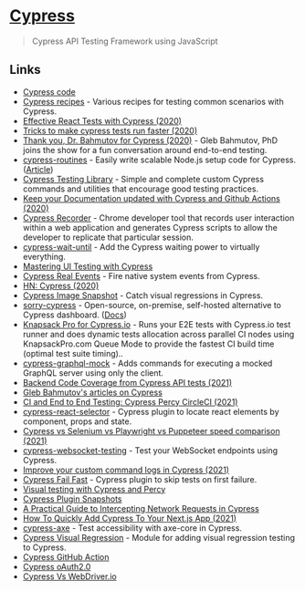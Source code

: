 # [Cypress](https://www.cypress.io/)

> Cypress API Testing Framework using JavaScript

## Links

- [Cypress code](https://github.com/cypress-io/cypress)
- [Cypress recipes](https://github.com/cypress-io/cypress-example-recipes) - Various recipes for testing common scenarios with Cypress.
- [Effective React Tests with Cypress (2020)](https://glebbahmutov.com/blog/effective-react-tests/)
- [Tricks to make cypress tests run faster (2020)](https://twitter.com/oleg008/status/1314114975783362561)
- [Thank you, Dr. Bahmutov for Cypress (2020)](https://changelog.com/jsparty/148) - Gleb Bahmutov, PhD joins the show for a fun conversation around end-to-end testing.
- [cypress-routines](https://github.com/maximilianschmitt/cypress-routines) - Easily write scalable Node.js setup code for Cypress. ([Article](https://maxschmitt.me/posts/cypress-routines/))
- [Cypress Testing Library](https://github.com/testing-library/cypress-testing-library) - Simple and complete custom Cypress commands and utilities that encourage good testing practices.
- [Keep your Documentation updated with Cypress and Github Actions (2020)](https://emasuriano.com/blog/keep-your-documentation-updated-with-cypress-and-github-actions)
- [Cypress Recorder](https://github.com/KabaLabs/Cypress-Recorder) - Chrome developer tool that records user interaction within a web application and generates Cypress scripts to allow the developer to replicate that particular session.
- [cypress-wait-until](https://github.com/NoriSte/cypress-wait-until) - Add the Cypress waiting power to virtually everything.
- [Mastering UI Testing with Cypress](https://github.com/NoriSte/working-software-mastering-ui-testing)
- [Cypress Real Events](https://github.com/dmtrKovalenko/cypress-real-events) - Fire native system events from Cypress.
- [HN: Cypress (2020)](https://news.ycombinator.com/item?id=25381242)
- [Cypress Image Snapshot](https://github.com/jaredpalmer/cypress-image-snapshot) - Catch visual regressions in Cypress.
- [sorry-cypress](https://github.com/sorry-cypress/sorry-cypress) - Open-source, on-premise, self-hosted alternative to Cypress dashboard. ([Docs](https://sorry-cypress.dev/))
- [Knapsack Pro for Cypress.io](https://github.com/KnapsackPro/knapsack-pro-cypress) - Runs your E2E tests with Cypress.io test runner and does dynamic tests allocation across parallel CI nodes using KnapsackPro.com Queue Mode to provide the fastest CI build time (optimal test suite timing)..
- [cypress-graphql-mock](https://github.com/tgriesser/cypress-graphql-mock) - Adds commands for executing a mocked GraphQL server using only the client.
- [Backend Code Coverage from Cypress API tests (2021)](https://glebbahmutov.com/blog/backend-coverage/)
- [Gleb Bahmutov's articles on Cypress](https://glebbahmutov.com/blog/tags/cypress/)
- [CI and End to End Testing: Cypress Percy CircleCI (2021)](https://medium.com/diffgram/implementing-a-ci-system-with-e2e-testing-using-cypress-percy-and-circleci-246b50be466c)
- [cypress-react-selector](https://github.com/abhinaba-ghosh/cypress-react-selector) - Cypress plugin to locate react elements by component, props and state.
- [Cypress vs Selenium vs Playwright vs Puppeteer speed comparison (2021)](https://blog.checklyhq.com/cypress-vs-selenium-vs-playwright-vs-puppeteer-speed-comparison/)
- [cypress-websocket-testing](https://github.com/lensesio/cypress-websocket-testing) - Test your WebSocket endpoints using Cypress.
- [Improve your custom command logs in Cypress (2021)](https://filiphric.com/improve-your-custom-command-logs-in-cypress)
- [Cypress Fail Fast](https://github.com/javierbrea/cypress-fail-fast) - Cypress plugin to skip tests on first failure.
- [Visual testing with Cypress and Percy](https://github.com/percy/percy-cypress)
- [Cypress Plugin Snapshots](https://github.com/meinaart/cypress-plugin-snapshots)
- [A Practical Guide to Intercepting Network Requests in Cypress](https://egghead.io/blog/intercepting-network-requests-in-cypress)
- [How To Quickly Add Cypress To Your Next.js App (2021)](https://dev.to/ashconnolly/how-to-quickly-add-cypress-to-your-next-js-app-2oc6)
- [cypress-axe](https://github.com/component-driven/cypress-axe) - Test accessibility with axe-core in Cypress.
- [Cypress Visual Regression](https://github.com/mjhea0/cypress-visual-regression) - Module for adding visual regression testing to Cypress.
- [Cypress GitHub Action](https://github.com/cypress-io/github-action)
- [Cypress oAuth2.0](https://docs.cypress.io/guides/end-to-end-testing/google-authentication#Custom-Command-for-Google-Authentication)
- [Cypress Vs WebDriver.io](https://www.browserstack.com/guide/cypress-vs-webdriverio)

